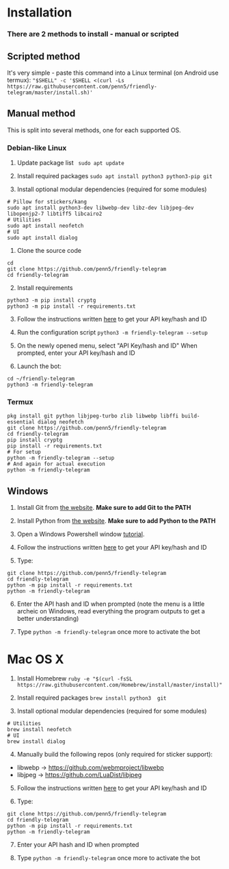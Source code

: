 # Installation

### There are 2 methods to install - manual or scripted

## Scripted method

It's very simple - paste this command into a Linux terminal (on Android use termux): ```"$SHELL" -c '$SHELL <(curl -Ls https://raw.githubusercontent.com/penn5/friendly-telegram/master/install.sh)'```

## Manual method

This is split into several methods, one for each supported OS.

### Debian-like Linux

1. Update package list
` sudo apt update`

2. Install required packages
`sudo apt install python3 python3-pip git`

3. Install optional modular dependencies (required for some modules)
```
# Pillow for stickers/kang
sudo apt install python3-dev libwebp-dev libz-dev libjpeg-dev libopenjp2-7 libtiff5 libcairo2
# Utilities
sudo apt install neofetch
# UI
sudo apt install dialog
```

1. Clone the source code
```
cd
git clone https://github.com/penn5/friendly-telegram
cd friendly-telegram
```

2. Install requirements
```
python3 -m pip install cryptg
python3 -m pip install -r requirements.txt
```

3. Follow the instructions written [here](https://core.telegram.org/api/obtaining_api_id "here") to get your API key/hash and ID

4. Run the configuration script
`python3 -m friendly-telegram --setup`

5. On the newly opened menu, select "API Key/hash and ID"
When prompted, enter your API key/hash and ID

6. Launch the bot:
```
cd ~/friendly-telegram
python3 -m friendly-telegram
```

### Termux

```
pkg install git python libjpeg-turbo zlib libwebp libffi build-essential dialog neofetch
git clone https://github.com/penn5/friendly-telegram
cd friendly-telegram
pip install cryptg
pip install -r requirements.txt
# For setup
python -m friendly-telegram --setup
# And again for actual execution
python -m friendly-telegram
```

## Windows

1. Install Git from [the website](https://git-scm.com "the website"). **Make sure to add Git to the PATH**

2. Install Python from [the website](https://www.python.org/downloads/windows "the website"). **Make sure to add Python to the PATH**

3. Open a Windows Powershell window [tutorial](https://www.google.com/url?sa=t&rct=j&q=&esrc=s&source=web&cd=3&cad=rja&uact=8&ved=2ahUKEwijicaXspvkAhVDaFAKHT26DHgQFjACegQIChAG&url=https%3A%2F%2Fwww.isunshare.com%2Fwindows-10%2F5-ways-to-open-windows-powershell-in-windows-10.html "tutorial"). 

4. Follow the instructions written [here](https://core.telegram.org/api/obtaining_api_id "here") to get your API key/hash and ID

5. Type:
```
git clone https://github.com/penn5/friendly-telegram
cd friendly-telegram
python -m pip install -r requirements.txt
python -m friendly-telegram
```

6. Enter the API hash and ID when prompted (note the menu is a little archeic on Windows, read everything the program outputs to get a better understanding)

7. Type `python -m friendly-telegram` once more to activate the bot

# Mac OS X

1. Install Homebrew
`ruby -e "$(curl -fsSL https://raw.githubusercontent.com/Homebrew/install/master/install)"`

2. Install required packages
`brew install python3  git`

3. Install optional modular dependencies (required for some modules)
```
# Utilities
brew install neofetch
# UI
brew install dialog
```

4. Manually build the following repos (only required for sticker support):
 - libwebp -> https://github.com/webmproject/libwebp
 - libjpeg -> https://github.com/LuaDist/libjpeg

5. Follow the instructions written [here](https://core.telegram.org/api/obtaining_api_id "here") to get your API key/hash and ID

6. Type:
```
git clone https://github.com/penn5/friendly-telegram
cd friendly-telegram
python -m pip install -r requirements.txt
python -m friendly-telegram
```

7. Enter your API hash and ID when prompted

8. Type `python -m friendly-telegram` once more to activate the bot
